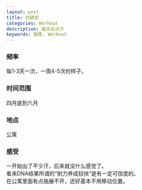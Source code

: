 ```yaml
---
layout: post
title: 刘耕宏
categories: Workout
description: 每天出点汗
keywords: 锻炼, Workout
---
```


### 频率
每1-3天一次，一周4-5次的样子。

### 时间范围
四月底到六月

### 地点
公寓

### 感受
一开始出了不少汗，后来就没什么感觉了。     
看来DNA结果所谓的“耐力养成较快”是有一定可信度的。      
在公寓里面有点施展不开，还好基本不用移动位置。     

